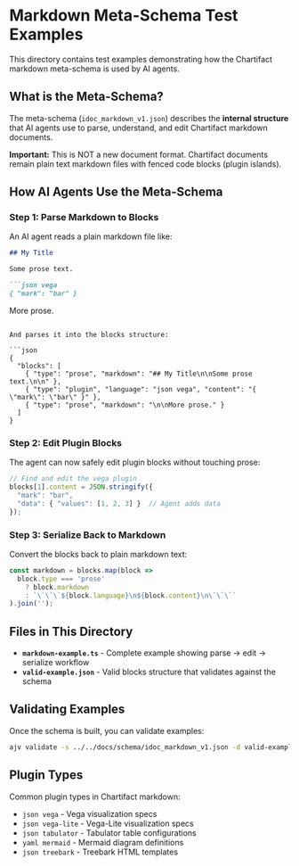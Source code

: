 # Markdown Meta-Schema Test Examples

This directory contains test examples demonstrating how the Chartifact markdown meta-schema is used by AI agents.

## What is the Meta-Schema?

The meta-schema (`idoc_markdown_v1.json`) describes the **internal structure** that AI agents use to parse, understand, and edit Chartifact markdown documents.

**Important:** This is NOT a new document format. Chartifact documents remain plain text markdown files with fenced code blocks (plugin islands).

## How AI Agents Use the Meta-Schema

### Step 1: Parse Markdown to Blocks

An AI agent reads a plain markdown file like:

```markdown
## My Title

Some prose text.

```json vega
{ "mark": "bar" }
```

More prose.
```

And parses it into the blocks structure:

```json
{
  "blocks": [
    { "type": "prose", "markdown": "## My Title\n\nSome prose text.\n\n" },
    { "type": "plugin", "language": "json vega", "content": "{ \"mark\": \"bar\" }" },
    { "type": "prose", "markdown": "\n\nMore prose." }
  ]
}
```

### Step 2: Edit Plugin Blocks

The agent can now safely edit plugin blocks without touching prose:

```javascript
// Find and edit the vega plugin
blocks[1].content = JSON.stringify({
  "mark": "bar",
  "data": { "values": [1, 2, 3] }  // Agent adds data
});
```

### Step 3: Serialize Back to Markdown

Convert the blocks back to plain markdown text:

```javascript
const markdown = blocks.map(block => 
  block.type === 'prose' 
    ? block.markdown
    : `\`\`\`${block.language}\n${block.content}\n\`\`\``
).join('');
```

## Files in This Directory

- **`markdown-example.ts`** - Complete example showing parse → edit → serialize workflow
- **`valid-example.json`** - Valid blocks structure that validates against the schema

## Validating Examples

Once the schema is built, you can validate examples:

```bash
ajv validate -s ../../docs/schema/idoc_markdown_v1.json -d valid-example.json
```

## Plugin Types

Common plugin types in Chartifact markdown:
- `json vega` - Vega visualization specs
- `json vega-lite` - Vega-Lite visualization specs
- `json tabulator` - Tabulator table configurations
- `yaml mermaid` - Mermaid diagram definitions
- `json treebark` - Treebark HTML templates
